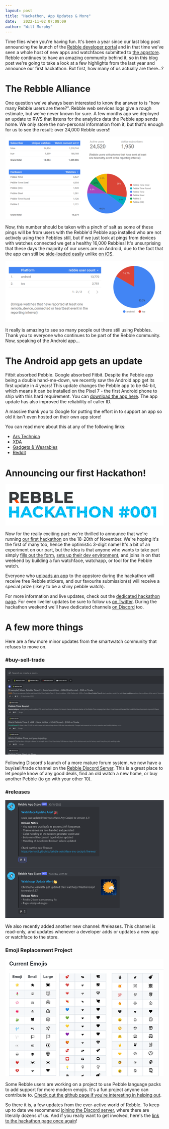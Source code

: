 ```yaml
---
layout: post
title: "Hackathon, App Updates & More"
date:   2022-11-02 07:08:09
author: "Will Murphy"
---
```


Time flies when you're having fun. It's been a year since our last blog post announcing the launch of the [Rebble developer portal](https://dev-portal.rebble.io) and in that time we've seen a whole host of new apps and watchfaces submitted to [the appstore](https://apps.rebble.io). Rebble continues to have an amazing community behind it, so in this blog post we're going to take a look at a few highlights from the last year and announce our first hackathon. But first, how many of us actually are there...?

<!--more-->

# The Rebble Alliance
One question we've always been interested to know the answer to is "how many Rebble users are there?". Rebble web services logs give a rough estimate, but we've never known for sure. A few months ago we deployed an update to RWS that listens for the analytics data the Pebble app sends home. We only store the non-personal information from it, but that's enough for us to see the result: over 24,000 Rebble users!!

![](/images/hackathon-blog-post/bigquery.png)

Now, this number should be taken with a pinch of salt as some of these pings will be from users with the Rebble'd Pebble app installed who are not actively using their Pebbles still, but if we just look at pings from devices with watches connected we get a healthy 16,000 Rebbles! It's unsurprising that these days the majority of our users are on Android, due to the fact that the app can still be [side-loaded easily](https://rebble.io/apk) unlike [on iOS](https://help.rebble.io/sideload-ios-app/). 

![](/images/hackathon-blog-post/bigquery2.png)

It really is amazing to see so many people out there still using Pebbles. Thank you to everyone who continues to be part of the Rebble community. Now, speaking of the Android app...

# The Android app gets an update

Fitbit absorbed Pebble. Google absorbed Fitbit. Despite the Pebble app being a double hand-me-down, we recently saw the Android app get its first update in 4 years! This update changes the Pebble app to be 64-bit, which means it can be installed on the Pixel 7 - the first Android phone to ship with this hard requirement. You can [download the app here](/apk). The app update has also improved the reliability of caller ID.

A massive thank you to Google for putting the effort in to support an app so old it isn't even hosted on their own app store! 

You can read more about this at any of the following links:
- [Ars Technica](https://arstechnica.com/gadgets/2022/10/pebble-a-2013-smartwatch-updated-to-work-with-2022-pixel-7/)
- [XDA](https://www.xda-developers.com/pebble-smartwatches-will-now-work-with-the-pixel-7-and-pixel-7-pro/)
- [Gadgets & Wearables](https://gadgetsandwearables.com/2022/10/26/pebble-android-app-update/)
- [Reddit](https://old.reddit.com/r/pebble/comments/ydc1bj/pebble_android_app_version_443_now_available/)

# Announcing our first Hackathon!

![](/images/hackathon-blog-post/hackathon.png)

Now for the really exciting part: we're thrilled to announce that we're running [our first hackathon](/hackathon-001) on the 18-20th of November. We're hoping it's the first of many too, hence the optimistic 3-digit name! It's a bit of an experiment on our part, but the idea is that anyone who wants to take part simply [fills out the form](https://forms.gle/oACS5hbPedeiEwiG8), [sets up their dev environment](/hackathon-001/vm/), and joins in on that weekend by building a fun watchface, watchapp, or tool for the Pebble watch.

Everyone who [uploads an app](https://dev-portal.rebble.io) to the appstore during the hackathon will receive free Rebble stickers, and our favourite submission(s) will receive a special prize (likely to be a shiny pebble watch).

For more information and live updates, check out the [dedicated hackathon page](/hackathon-001). For even livelier updates be sure to follow us [on Twitter](https://twitter.com/pebble_dev). During the hackathon weekend we'll have dedicated channels [on Discord](/discord) too.

# A few more things

Here are a few more minor updates from the smartwatch community that refuses to move on.

### #buy-sell-trade

![](/images/hackathon-blog-post/buyselltrade.png)

Following Discord's launch of a more mature forum system, we now have a buy/sell/trade channel on the [Rebble Discord Server](/discord). This is a great place to let people know of any good deals, find an old watch a new home, or buy another Pebble (to go with your other 10).

### #releases

![](/images/hackathon-blog-post/releases.png)

We also recently added another new channel: #releases. This channel is read-only, and updates whenever a developer adds or updates a new app or watchface to the store.

### Emoji Replacement Project

![](/images/hackathon-blog-post/emojis.png)

Some Rebble users are working on a project to use Pebble language packs to add support for more modern emojis. It's a fun project anyone can contribute to. [Check out the github page if you're interesting in helping out](https://github.com/pebble-dev/rebble-emojis).

So there it is, a few updates from the ever-active world of Rebble. To keep up to date we recommend [joining the Discord server](/discord/), where there are literally dozens of us. And if you really want to get involved, here's the [link to the hackathon page once again](/hackathon-001/)! 